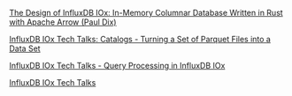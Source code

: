 
[The Design of InfluxDB IOx: In-Memory Columnar Database Written in Rust with Apache Arrow (Paul Dix)](https://www.youtube.com/watch?v=_zbwz-4RDXg)

[InfluxDB IOx Tech Talks: Catalogs - Turning a Set of Parquet Files into a Data Set](https://www.youtube.com/watch?v=Zaei3l3qk0c)

[InfluxDB IOx Tech Talks - Query Processing in InfluxDB IOx](https://www.youtube.com/watch?v=9DYkWuM8xco)

[InfluxDB IOx Tech Talks](https://www.youtube.com/watch?v=9DYkWuM8xco&list=PLYt2jfZorkDp-PKBS05kf2Yx2NrRyPAAz&index=3)

